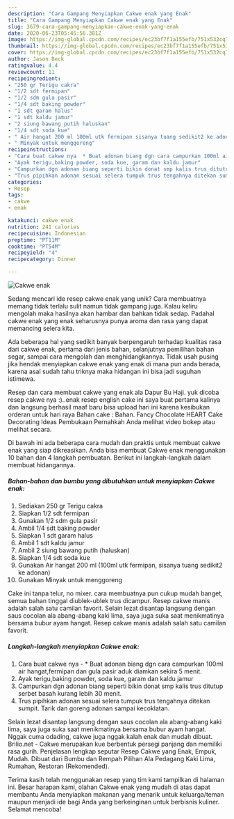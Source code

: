 ```yaml
---
description: "Cara Gampang Menyiapkan Cakwe enak yang Enak"
title: "Cara Gampang Menyiapkan Cakwe enak yang Enak"
slug: 3679-cara-gampang-menyiapkan-cakwe-enak-yang-enak
date: 2020-06-23T05:45:56.381Z
image: https://img-global.cpcdn.com/recipes/ec23bf7f1a155efb/751x532cq70/cakwe-enak-foto-resep-utama.jpg
thumbnail: https://img-global.cpcdn.com/recipes/ec23bf7f1a155efb/751x532cq70/cakwe-enak-foto-resep-utama.jpg
cover: https://img-global.cpcdn.com/recipes/ec23bf7f1a155efb/751x532cq70/cakwe-enak-foto-resep-utama.jpg
author: Jason Beck
ratingvalue: 4.4
reviewcount: 11
recipeingredient:
- "250 gr Terigu cakra"
- "1/2 sdt fermipan"
- "1/2 sdm gula pasir"
- "1/4 sdt baking powder"
- "1 sdt garam halus"
- "1 sdt kaldu jamur"
- "2 siung bawang putih haluskan"
- "1/4 sdt soda kue"
- " Air hangat 200 ml 100ml utk fermipan sisanya tuang sedikit2 ke adonan"
- " Minyak untuk menggoreng"
recipeinstructions:
- "Cara buat cakwe nya  * Buat adonan biang dgn cara campurkan 100ml air hangat,fermipan dan gula pasir aduk diamkan sekira 5 menit."
- "Ayak terigu,baking powder, soda kue, garam dan kaldu jamur"
- "Campurkan dgn adonan biang seperti bikin donat smp kalis trus ditutup serbet basah kurang lebih 30 menit."
- "Trus pipihkan adonan sesuai selera tumpuk trus tengahnya ditekan sumpit. Tarik dan goreng adonan sampai kecoklatan."
categories:
- Resep
tags:
- cakwe
- enak

katakunci: cakwe enak 
nutrition: 241 calories
recipecuisine: Indonesian
preptime: "PT11M"
cooktime: "PT54M"
recipeyield: "4"
recipecategory: Dinner

---
```



![Cakwe enak](https://img-global.cpcdn.com/recipes/ec23bf7f1a155efb/751x532cq70/cakwe-enak-foto-resep-utama.jpg)

Sedang mencari ide resep cakwe enak yang unik? Cara membuatnya memang tidak terlalu sulit namun tidak gampang juga. Kalau keliru mengolah maka hasilnya akan hambar dan bahkan tidak sedap. Padahal cakwe enak yang enak seharusnya punya aroma dan rasa yang dapat memancing selera kita.

Ada beberapa hal yang sedikit banyak berpengaruh terhadap kualitas rasa dari cakwe enak, pertama dari jenis bahan, selanjutnya pemilihan bahan segar, sampai cara mengolah dan menghidangkannya. Tidak usah pusing jika hendak menyiapkan cakwe enak yang enak di mana pun anda berada, karena asal sudah tahu triknya maka hidangan ini bisa jadi suguhan istimewa.

Resep dan cara membuat cakwe yang enak ala Dapur Bu Haji. yuk dicoba resep cakwe nya :)..enak resep english cake ini saya buat pertama kalinya dan langsung berhasil maaf baru bisa upload hari ini karena kesibukan orderan untuk hari raya Bahan cake : Bahan. Fancy Chocolate HEART Cake Decorating Ideas Pembukaan Pernahkah Anda melihat video bokep atau melihat secara.


Di bawah ini ada beberapa cara mudah dan praktis untuk membuat cakwe enak yang siap dikreasikan. Anda bisa membuat Cakwe enak menggunakan 10 bahan dan 4 langkah pembuatan. Berikut ini langkah-langkah dalam membuat hidangannya.

<!--inarticleads1-->

##### Bahan-bahan dan bumbu yang dibutuhkan untuk menyiapkan Cakwe enak:

1. Sediakan 250 gr Terigu cakra
1. Siapkan 1/2 sdt fermipan
1. Gunakan 1/2 sdm gula pasir
1. Ambil 1/4 sdt baking powder
1. Siapkan 1 sdt garam halus
1. Ambil 1 sdt kaldu jamur
1. Ambil 2 siung bawang putih (haluskan)
1. Siapkan 1/4 sdt soda kue
1. Gunakan  Air hangat 200 ml (100ml utk fermipan, sisanya tuang sedikit2 ke adonan)
1. Gunakan  Minyak untuk menggoreng


Cake ini tanpa telur, no mixer. cara membuatnya pun cukup mudah banget, semua bahan tinggal diublek-ublek trus dicampur. Resep cakwe manis adalah salah satu camilan favorit. Selain lezat disantap langsung dengan saus cocolan ala abang-abang kaki lima, saya juga suka saat menikmatinya bersama bubur ayam hangat. Resep cakwe manis adalah salah satu camilan favorit. 

<!--inarticleads2-->

##### Langkah-langkah menyiapkan Cakwe enak:

1. Cara buat cakwe nya  - * Buat adonan biang dgn cara campurkan 100ml air hangat,fermipan dan gula pasir aduk diamkan sekira 5 menit.
1. Ayak terigu,baking powder, soda kue, garam dan kaldu jamur
1. Campurkan dgn adonan biang seperti bikin donat smp kalis trus ditutup serbet basah kurang lebih 30 menit.
1. Trus pipihkan adonan sesuai selera tumpuk trus tengahnya ditekan sumpit. Tarik dan goreng adonan sampai kecoklatan.


Selain lezat disantap langsung dengan saus cocolan ala abang-abang kaki lima, saya juga suka saat menikmatinya bersama bubur ayam hangat. Nggak cuma odading, cakwe juga nggak kalah enak dan mudah dibuat. Brilio.net - Cakwe merupakan kue berbentuk persegi panjang dan memiliki rasa gurih. Penjelasan lengkap seputar Resep Cakwe yang Enak, Empuk, Mudah. Dibuat dari Bumbu dan Rempah Pilihan Ala Pedagang Kaki Lima, Rumahan, Restoran (Rekomended). 

Terima kasih telah menggunakan resep yang tim kami tampilkan di halaman ini. Besar harapan kami, olahan Cakwe enak yang mudah di atas dapat membantu Anda menyiapkan makanan yang menarik untuk keluarga/teman maupun menjadi ide bagi Anda yang berkeinginan untuk berbisnis kuliner. Selamat mencoba!
